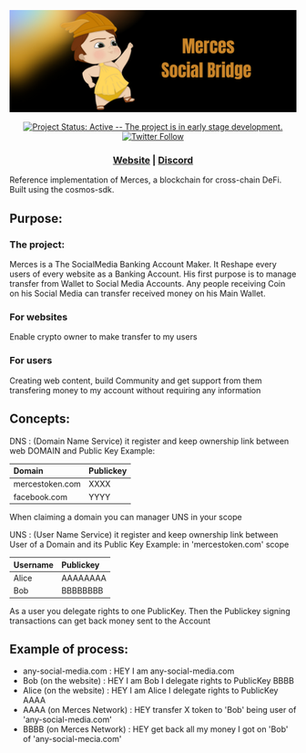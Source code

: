
![Banner!](assets/banner.png)

<div align="center">

[![Project Status: Active -- The project is in early stage development.](https://img.shields.io/badge/repo%20status-Active-green.svg?style=flat-square)](https://www.repostatus.org/#active)
[![Twitter Follow](https://img.shields.io/twitter/follow/Mercesium?style=social)](https://twitter.com/Mercesium)

</div>
<div align="center">

### [Website](https://mercestoken.com) | [Discord](https://discord.gg/JXEwzJCy)

</div>
Reference implementation of Merces, a blockchain for cross-chain DeFi. Built using the cosmos-sdk.

## Purpose:

### The project:
Merces is a The SocialMedia Banking Account Maker.
It Reshape every users of every website as a Banking Account.
His first purpose is to manage transfer from Wallet to Social Media Accounts.
Any people receiving Coin on his Social Media can transfer received money on his Main Wallet.

### For websites
Enable crypto owner to make transfer to my users

### For users
Creating web content, build Community and get support from them transfering money to my account without requiring any information


## Concepts:

DNS : (Domain Name Service) it register and keep ownership link between web DOMAIN and Public Key
Example:

|   Domain            |        Publickey        |
| :------------------ | :---------------------- |
|   mercestoken.com   |        XXXX         |
|   facebook.com      |       YYYY         |


When claiming a domain you can manager UNS in your scope


UNS : (User Name Service) it register and keep ownership link between User of a Domain and its Public Key
Example: in 'mercestoken.com' scope

|   Username   |        Publickey  |
| :----------- | :-------------------------| 
|   Alice 	 |        AAAAAAAA       |
|   Bob		  |	      BBBBBBBB       |


As a user you delegate rights to one PublicKey. Then the Publickey signing transactions can get back money sent to the Account

## Example of process:
* any-social-media.com     : HEY I am any-social-media.com  
* Bob (on the website)     : HEY I am Bob I delegate rights to PublicKey BBBB  
* Alice (on the website)   : HEY I am Alice I delegate rights to PublicKey AAAA  
* AAAA (on Merces Network) : HEY transfer X token to 'Bob' being user of 'any-social-media.com'  
* BBBB (on Merces Network) : HEY get back all my money I got on 'Bob' of 'any-social-mecia.com'  
